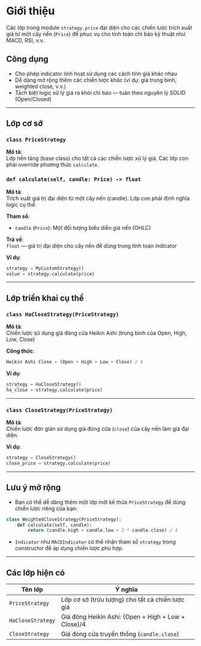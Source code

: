 # Giới thiệu

Các lớp trong module `strategy.price` đại diện cho các chiến lược trích xuất giá từ một cây nến (`Price`) để phục vụ cho tính toán chỉ báo kỹ thuật như MACD, RSI, v.v.

## Công dụng

- Cho phép indicator linh hoạt sử dụng các cách tính giá khác nhau  
- Dễ dàng mở rộng thêm các chiến lược khác (ví dụ: giá trung bình, weighted close, v.v.)  
- Tách biệt logic xử lý giá ra khỏi chỉ báo — tuân theo nguyên lý SOLID (Open/Closed)

---

## Lớp cơ sở

### `class PriceStrategy`

**Mô tả**:  
Lớp nền tảng (base class) cho tất cả các chiến lược xử lý giá. Các lớp con phải override phương thức `calculate`.

### `def calculate(self, candle: Price) -> float`

**Mô tả**:  
Trích xuất giá trị đại diện từ một cây nến (candle). Lớp con phải định nghĩa logic cụ thể.

**Tham số**:

- `candle` (`Price`): Một đối tượng biểu diễn giá nến (OHLC)

**Trả về**:  
`float` — giá trị đại diện cho cây nến để dùng trong tính toán indicator

**Ví dụ**:

```python
strategy = MyCustomStrategy()
value = strategy.calculate(price)
```

---

## Lớp triển khai cụ thể

### `class HaCloseStrategy(PriceStrategy)`

**Mô tả**:  
Chiến lược sử dụng giá đóng cửa Heikin Ashi (trung bình của Open, High, Low, Close)

**Công thức**:

```python
Heikin Ashi Close = (Open + High + Low + Close) / 4
```

**Ví dụ**:

```python
strategy = HaCloseStrategy()
ha_close = strategy.calculate(price)
```

---

### `class CloseStrategy(PriceStrategy)`

**Mô tả**:  
Chiến lược đơn giản sử dụng giá đóng cửa (`close`) của cây nến làm giá đại diện.

**Ví dụ**:

```python
strategy = CloseStrategy()
close_price = strategy.calculate(price)
```

---

## Lưu ý mở rộng

- Bạn có thể dễ dàng thêm một lớp mới kế thừa `PriceStrategy` để dùng chiến lược riêng của bạn:
  
```python
class WeightedCloseStrategy(PriceStrategy):
    def calculate(self, candle):
        return (candle.high + candle.low + 2 * candle.close) / 4
```

- `Indicator` như `MACDIndicator` có thể nhận tham số `strategy` trong constructor để áp dụng chiến lược phù hợp.

---

## Các lớp hiện có

| Tên lớp         | Ý nghĩa                                              |
|------------------|------------------------------------------------------|
| `PriceStrategy`  | Lớp cơ sở (trừu tượng) cho tất cả chiến lược giá     |
| `HaCloseStrategy`| Giá đóng Heikin Ashi: (Open + High + Low + Close)/4 |
| `CloseStrategy`  | Giá đóng cửa truyền thống (`candle.close`)          |
